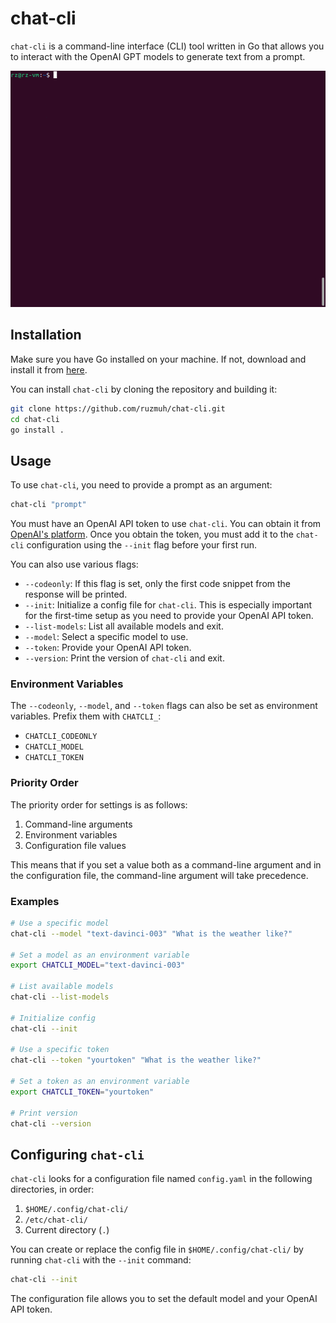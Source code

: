 # chat-cli

`chat-cli` is a command-line interface (CLI) tool written in Go that allows you to interact with the OpenAI GPT models to generate text from a prompt.

![Usage example](assets/tty.gif)

## Installation

Make sure you have Go installed on your machine. If not, download and install it from [here](https://golang.org/dl/).

You can install `chat-cli` by cloning the repository and building it:

```bash
git clone https://github.com/ruzmuh/chat-cli.git
cd chat-cli
go install .
```

## Usage

To use `chat-cli`, you need to provide a prompt as an argument:

```bash
chat-cli "prompt"
```

You must have an OpenAI API token to use `chat-cli`. You can obtain it from [OpenAI's platform](https://platform.openai.com/). Once you obtain the token, you must add it to the `chat-cli` configuration using the `--init` flag before your first run.

You can also use various flags:

- `--codeonly`: If this flag is set, only the first code snippet from the response will be printed.
- `--init`: Initialize a config file for `chat-cli`. This is especially important for the first-time setup as you need to provide your OpenAI API token.
- `--list-models`: List all available models and exit.
- `--model`: Select a specific model to use.
- `--token`: Provide your OpenAI API token.
- `--version`: Print the version of `chat-cli` and exit.

### Environment Variables

The `--codeonly`, `--model`, and `--token` flags can also be set as environment variables. Prefix them with `CHATCLI_`:

- `CHATCLI_CODEONLY`
- `CHATCLI_MODEL`
- `CHATCLI_TOKEN`

### Priority Order

The priority order for settings is as follows:

1. Command-line arguments
2. Environment variables
3. Configuration file values

This means that if you set a value both as a command-line argument and in the configuration file, the command-line argument will take precedence.

### Examples

```bash
# Use a specific model
chat-cli --model "text-davinci-003" "What is the weather like?"

# Set a model as an environment variable
export CHATCLI_MODEL="text-davinci-003"

# List available models
chat-cli --list-models

# Initialize config
chat-cli --init

# Use a specific token
chat-cli --token "yourtoken" "What is the weather like?"

# Set a token as an environment variable
export CHATCLI_TOKEN="yourtoken"

# Print version
chat-cli --version
```

## Configuring `chat-cli`

`chat-cli` looks for a configuration file named `config.yaml` in the following directories, in order:

1. `$HOME/.config/chat-cli/`
2. `/etc/chat-cli/`
3. Current directory (`.`)

You can create or replace the config file in `$HOME/.config/chat-cli/` by running `chat-cli` with the `--init` command:

```bash
chat-cli --init
```

The configuration file allows you to set the default model and your OpenAI API token.